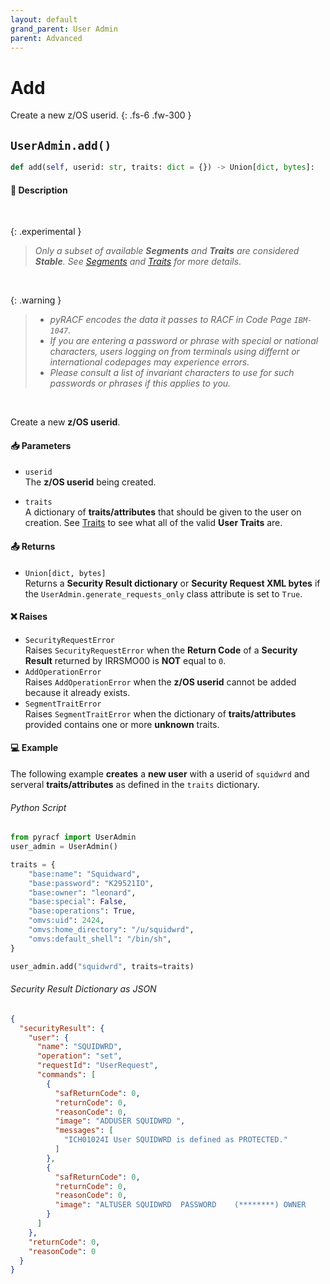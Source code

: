 ```yaml
---
layout: default
grand_parent: User Admin
parent: Advanced
---
```


# Add

Create a new z/OS userid.
{: .fs-6 .fw-300 }

## `UserAdmin.add()`

```python
def add(self, userid: str, traits: dict = {}) -> Union[dict, bytes]:
```

#### 📄 Description

&nbsp;

{: .experimental }
> _Only a subset of available **Segments** and **Traits** are considered **Stable**. See [Segments](../segments_traits_operators#segments) and [Traits](../segments_traits_operators#traits) for more details._

&nbsp;

{: .warning }
> * _pyRACF encodes the data it passes to RACF in Code Page `IBM-1047`._
> * _If you are entering a password or phrase with special or national characters, users logging on from terminals using differnt or international codepages may experience errors._
> * _Please consult a list of invariant characters to use for such passwords or phrases if this applies to you._

&nbsp;

Create a new **z/OS userid**.

#### 📥 Parameters
* `userid`<br>
  The **z/OS userid** being created.

* `traits`<br>
  A dictionary of **traits/attributes** that should be given to the user on creation. See [Traits](../segments_traits_operators#traits) to see what all of the valid **User Traits** are.

#### 📤 Returns
* `Union[dict, bytes]`<br>
  Returns a **Security Result dictionary** or **Security Request XML bytes** if the `UserAdmin.generate_requests_only` class attribute is set to `True`.

#### ❌ Raises
* `SecurityRequestError`<br>
  Raises `SecurityRequestError` when the **Return Code** of a **Security Result** returned by IRRSMO00 is **NOT** equal to `0`.
* `AddOperationError`<br>
  Raises `AddOperationError` when the **z/OS userid** cannot be added because it already exists.
* `SegmentTraitError`<br>
  Raises `SegmentTraitError` when the dictionary of **traits/attributes** provided contains one or more **unknown** traits.

#### 💻 Example

The following example **creates** a **new user** with a userid of `squidwrd` and serveral **traits/attributes** as defined in the `traits` dictionary.

###### Python Script
```python
from pyracf import UserAdmin
user_admin = UserAdmin()

traits = {
    "base:name": "Squidward",
    "base:password": "K29521IO",
    "base:owner": "leonard",
    "base:special": False,
    "base:operations": True,
    "omvs:uid": 2424,
    "omvs:home_directory": "/u/squidwrd",
    "omvs:default_shell": "/bin/sh",
}

user_admin.add("squidwrd", traits=traits)
```

###### Security Result Dictionary as JSON
```json
{
  "securityResult": {
    "user": {
      "name": "SQUIDWRD",
      "operation": "set",
      "requestId": "UserRequest",
      "commands": [
        {
          "safReturnCode": 0,
          "returnCode": 0,
          "reasonCode": 0,
          "image": "ADDUSER SQUIDWRD ",
          "messages": [
            "ICH01024I User SQUIDWRD is defined as PROTECTED."
          ]
        },
        {
          "safReturnCode": 0,
          "returnCode": 0,
          "reasonCode": 0,
          "image": "ALTUSER SQUIDWRD  PASSWORD    (********) OWNER       (leonard) NOSPECIAL      OPERATIONS   OMVS     (HOME        ('/u/squidwrd') PROGRAM     ('/bin/sh'))"
        }
      ]
    },
    "returnCode": 0,
    "reasonCode": 0
  }
}
```